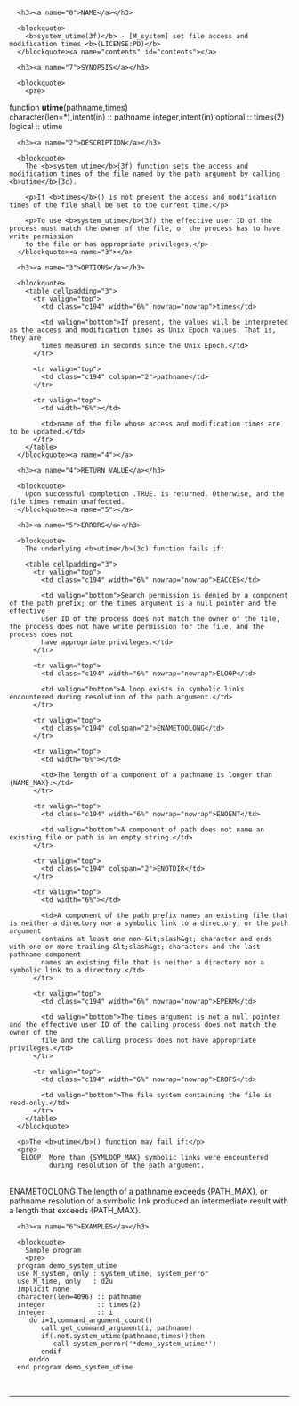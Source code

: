 <?
<body?>
<!DOCTYPE html PUBLIC "-//W3C//DTD XHTML 1.0 Transitional//EN"
    "http://www.w3.org/TR/xhtml1/DTD/xhtml1-transitional.dtd">

<html xmlns="http://www.w3.org/1999/xhtml">
<head>
  <meta name="generator" content="HTML Tidy for Cygwin (vers 25 March 2009), see www.w3.org" />

  <title></title>
</head>

<body>
  <div id="Container">
    <div id="Content">
      <div class="c193"></div><a name="0"></a>

      <h3><a name="0">NAME</a></h3>

      <blockquote>
        <b>system_utime(3f)</b> - [M_system] set file access and modification times <b>(LICENSE:PD)</b>
      </blockquote><a name="contents" id="contents"></a>

      <h3><a name="7">SYNOPSIS</a></h3>

      <blockquote>
        <pre>
function <b>utime</b>(pathname,times)
<br />        character(len=*),intent(in) :: pathname
        integer,intent(in),optional :: times(2)
        logical                     :: utime
<br />
</pre>
      </blockquote><a name="2"></a>

      <h3><a name="2">DESCRIPTION</a></h3>

      <blockquote>
        The <b>system_utime</b>(3f) function sets the access and modification times of the file named by the path argument by calling <b>utime</b>(3c).

        <p>If <b>times</b>() is not present the access and modification times of the file shall be set to the current time.</p>

        <p>To use <b>system_utime</b>(3f) the effective user ID of the process must match the owner of the file, or the process has to have write permission
        to the file or has appropriate privileges,</p>
      </blockquote><a name="3"></a>

      <h3><a name="3">OPTIONS</a></h3>

      <blockquote>
        <table cellpadding="3">
          <tr valign="top">
            <td class="c194" width="6%" nowrap="nowrap">times</td>

            <td valign="bottom">If present, the values will be interpreted as the access and modification times as Unix Epoch values. That is, they are
            times measured in seconds since the Unix Epoch.</td>
          </tr>

          <tr valign="top">
            <td class="c194" colspan="2">pathname</td>
          </tr>

          <tr valign="top">
            <td width="6%"></td>

            <td>name of the file whose access and modification times are to be updated.</td>
          </tr>
        </table>
      </blockquote><a name="4"></a>

      <h3><a name="4">RETURN VALUE</a></h3>

      <blockquote>
        Upon successful completion .TRUE. is returned. Otherwise, and the file times remain unaffected.
      </blockquote><a name="5"></a>

      <h3><a name="5">ERRORS</a></h3>

      <blockquote>
        The underlying <b>utime</b>(3c) function fails if:

        <table cellpadding="3">
          <tr valign="top">
            <td class="c194" width="6%" nowrap="nowrap">EACCES</td>

            <td valign="bottom">Search permission is denied by a component of the path prefix; or the times argument is a null pointer and the effective
            user ID of the process does not match the owner of the file, the process does not have write permission for the file, and the process does not
            have appropriate privileges.</td>
          </tr>

          <tr valign="top">
            <td class="c194" width="6%" nowrap="nowrap">ELOOP</td>

            <td valign="bottom">A loop exists in symbolic links encountered during resolution of the path argument.</td>
          </tr>

          <tr valign="top">
            <td class="c194" colspan="2">ENAMETOOLONG</td>
          </tr>

          <tr valign="top">
            <td width="6%"></td>

            <td>The length of a component of a pathname is longer than {NAME_MAX}.</td>
          </tr>

          <tr valign="top">
            <td class="c194" width="6%" nowrap="nowrap">ENOENT</td>

            <td valign="bottom">A component of path does not name an existing file or path is an empty string.</td>
          </tr>

          <tr valign="top">
            <td class="c194" colspan="2">ENOTDIR</td>
          </tr>

          <tr valign="top">
            <td width="6%"></td>

            <td>A component of the path prefix names an existing file that is neither a directory nor a symbolic link to a directory, or the path argument
            contains at least one non-&lt;slash&gt; character and ends with one or more trailing &lt;slash&gt; characters and the last pathname component
            names an existing file that is neither a directory nor a symbolic link to a directory.</td>
          </tr>

          <tr valign="top">
            <td class="c194" width="6%" nowrap="nowrap">EPERM</td>

            <td valign="bottom">The times argument is not a null pointer and the effective user ID of the calling process does not match the owner of the
            file and the calling process does not have appropriate privileges.</td>
          </tr>

          <tr valign="top">
            <td class="c194" width="6%" nowrap="nowrap">EROFS</td>

            <td valign="bottom">The file system containing the file is read-only.</td>
          </tr>
        </table>
      </blockquote>

      <p>The <b>utime</b>() function may fail if:</p>
      <pre>
       ELOOP  More than {SYMLOOP_MAX} symbolic links were encountered
              during resolution of the path argument.
<br />       ENAMETOOLONG  The length of a pathname exceeds {PATH_MAX}, or
                     pathname resolution of a symbolic link produced
                     an intermediate result with a length that exceeds
                     {PATH_MAX}.
<br />
</pre><a name="6"></a>

      <h3><a name="6">EXAMPLES</a></h3>

      <blockquote>
        Sample program
        <pre>
      program demo_system_utime
      use M_system, only : system_utime, system_perror
      use M_time, only   : d2u
      implicit none
      character(len=4096) :: pathname
      integer             :: times(2)
      integer             :: i
         do i=1,command_argument_count()
            call get_command_argument(i, pathname)
            if(.not.system_utime(pathname,times))then
               call system_perror('*demo_system_utime*')
            endif
         enddo
      end program demo_system_utime
<br />
</pre>
      </blockquote>
      <hr />
    </div>
  </div>
</body>
</html>
